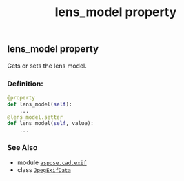 ﻿---
title: lens_model property
second_title: Aspose.CAD for Python via .NET API References
description: 
type: docs
weight: 860
url: /python-net/aspose.cad.exif/jpegexifdata/lens_model/
is_root: false
---

## lens_model property


Gets or sets the lens model.
### Definition:
```python
@property
def lens_model(self):
    ...
@lens_model.setter
def lens_model(self, value):
    ...
```

### See Also
* module [`aspose.cad.exif`](../../)
* class [`JpegExifData`](/cad/python-net/aspose.cad.exif/jpegexifdata)
